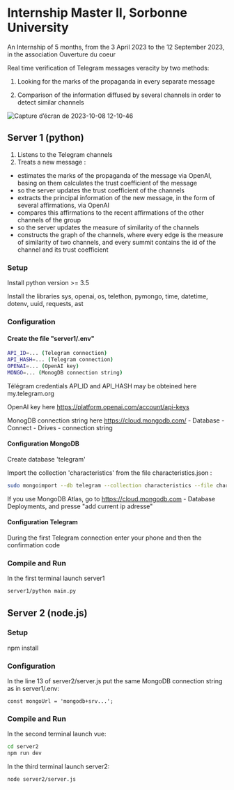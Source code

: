 # Internship Master II, Sorbonne University 
An Internship of 5 months, from the 3 April 2023 to the 12 September 2023, in the association Ouverture du coeur

Real time verification of Telegram messages veracity by two methods:

1) Looking for the marks of the propaganda in every separate message

2) Comparison of the information diffused by several channels in order to detect similar channels

![Capture d’écran de 2023-10-08 12-10-46](https://github.com/akostrik/stage_telegram/assets/22834202/9bbb5cb1-5a40-41ca-b504-8f6abf2d0756)

## Server 1 (python)
1) Listens to the Telegram channels
2) Treats a new message :
- estimates the marks of the propaganda of the message via OpenAI, basing on them calculates the trust coefficient of the message 
- so the server updates the trust coefficient of the channels
- extracts the principal information of the new message, in the form of several affirmations, via OpenAI
- compares this affirmations to the recent affirmations of the other channels of the group
- so the server updates the measure of similarity of the channels
- constructs the graph of the channels, where every edge is the measure of similarity of two channels, and every summit contains the id of the channel and its trust coefficient 
  
### Setup 
Install python version >= 3.5 

Install the libraries sys, openai, os, telethon, pymongo, time, datetime, dotenv, uuid, requests, ast  
### Configuration
#### Create the file "server1/.env" 
```sh
API_ID=... (Telegram connection)
API_HASH=... (Telegram connection)
OPENAI=... (OpenAI key)
MONGO=... (MonogDB connection string)
```
Télégram credentials API_ID and API_HASH may be obteined here my.telegram.org

OpenAI key here https://platform.openai.com/account/api-keys

MonogDB connection string here https://cloud.mongodb.com/ - Database - Connect - Drives - connection string

#### Configuration MongoDB

Create database 'telegram'

Import the collection 'characteristics' from the file characteristics.json :

```sh
sudo mongoimport --db telegram --collection characteristics --file characteristics.json
```
If you use MongoDB Atlas, go to https://cloud.mongodb.com - Database Deployments, and presse "add current ip adresse"

#### Configuration Telegram
During the first Telegram connection enter your phone and then the confirmation code
### Compile and Run
In the first terminal launch server1
```sh
server1/python main.py
```

## Server 2 (node.js)
### Setup
npm install
### Configuration
In the line 13 of server2/server.js put the same MongoDB connection string as in server1/.env:
```
const mongoUrl = 'mongodb+srv...';
```
### Compile and Run
In the second terminal launch vue:
```sh
cd server2
npm run dev
```
In the third terminal launch server2:
```sh
node server2/server.js
```
